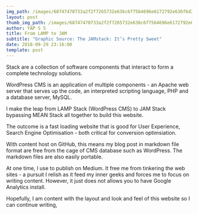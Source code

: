 ```yaml
---
img_path: /images/68747470733a2f2f7265732e636c6f7564696e6172792e636f6d2f6d727961702f696d6167652f75706c6f61642f76313533393135373434382f776562736974652f7765626465762d737461636b2e6a7067.jpg
layout: post
thumb_img_path: /images/68747470733a2f2f7265732e636c6f7564696e6172792e636f6d2f6d727961702f696d6167652f75706c6f61642f76313533393135373434382f776562736974652f7765626465762d737461636b2e6a7067.jpg
author: YAP S S
title: From LAMP to JAM
subtitle: "Graphic Source: The JAMstack: It’s Pretty Sweet"
date: 2018-09-29 23:16:00
template: post
---
```

Stack are a collection of software components that interact to form a complete technology solutions.   

WordPress CMS is an application of multiple components - an Apache web server that serves up the code, an interpreted scripting language, PHP and a database server, MySQL.

I make the leap from LAMP Stack (WordPress CMS) to JAM Stack bypassing MEAN Stack all together to build this website.


The outcome is a fast loading website that is good for User Experience, Search Engine Optimisation - both critical for conversion optimsiation.

With content host on GitHub, this means my blog post in markdown file format are free from the cage of CMS database such as WordPress. The markdown files are also easily portable.  

At one time, I use to publish on Medium. It free me from tinkering the web sites - a pursuit I relish as it feed my inner geeks and  forces me to focus on writing content. However, it just does not allows you to have Google Analytics install.

Hopefully, I am content with the layout and look and feel of this website so I can continue writing,

